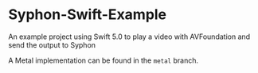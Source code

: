 # Syphon-Swift-Example
An example project using Swift 5.0 to play a video with AVFoundation and send the output to Syphon

A Metal implementation can be found in the `metal` branch.